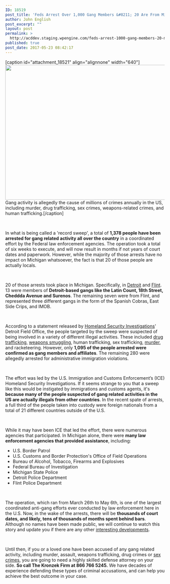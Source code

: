 ```yaml
---
ID: 18519
post_title: 'Feds Arrest Over 1,000 Gang Members &#8211; 20 Are From Michigan'
author: John English
post_excerpt: ""
layout: post
permalink: >
  http://acddev.staging.wpengine.com/feds-arrest-1000-gang-members-20-michigan.html
published: true
post_date: 2017-05-23 08:42:17
---
```

[caption id="attachment_18521" align="alignnone" width="640"]<img class="size-full wp-image-18521" src="http://acddev.staging.wpengine.com/wp-content/uploads/2017/05/lost-places-1510592_640.jpg" alt="" width="640" height="426" /> Gang activity is allegedly the cause of millions of crimes annually in the US, including murder, drug trafficking, sex crimes, weapons-related crimes, and human trafficking.[/caption]

&nbsp;

<span style="font-weight: 400;">In what is being called a 'record sweep', a total of </span><b>1,378 people have been arrested for gang related activity all over the country</b><span style="font-weight: 400;"> in a coordinated effort by the Federal law enforcement agencies. The operation took a total of six weeks to execute, and will now result in months if not years of court dates and paperwork. However, while the majority of those arrests have no impact on Michigan whatsoever, the fact is that 20 of those people are actually locals.</span>

&nbsp;

<span style="font-weight: 400;">20 of those arrests took place in Michigan. Specifically, in </span><a href="http://acddev.staging.wpengine.com/wayne-county-criminal-defense-attorney-michigan-top-lawyer-aggressive-team.html" target="_blank" rel="noopener noreferrer"><span style="font-weight: 400;">Detroit</span></a><span style="font-weight: 400;"> and </span><a href="http://acddev.staging.wpengine.com/genesee-county-criminal-defense-attorneys.html" target="_blank" rel="noopener noreferrer"><span style="font-weight: 400;">Flint</span></a><span style="font-weight: 400;">. 13 were members of </span><b>Detroit-based gangs like the Latin Count, 18th Street, Cheddda Avenue and Surenos</b><span style="font-weight: 400;">. The remaining seven were from Flint, and represented three different gangs in the form of the Spanish Cobras, East Side Crips, and IMOB.</span>

&nbsp;

<span style="font-weight: 400;">According to a statement released by </span><a href="https://www.ice.gov/hsi" target="_blank" rel="noopener noreferrer"><span style="font-weight: 400;">Homeland Security Investigations</span></a><span style="font-weight: 400;">' Detroit Field Office, the people targeted by the sweep were suspected of being involved in a variety of different illegal activities. These included </span><a href="http://acddev.staging.wpengine.com/drug-charges.html" target="_blank" rel="noopener noreferrer"><span style="font-weight: 400;">drug trafficking</span></a><span style="font-weight: 400;">, </span><a href="http://acddev.staging.wpengine.com/firearm-charges.html" target="_blank" rel="noopener noreferrer"><span style="font-weight: 400;">weapons smuggling</span></a><span style="font-weight: 400;">, human trafficking, sex trafficking, </span><a href="http://acddev.staging.wpengine.com/homicide.html" target="_blank" rel="noopener noreferrer"><span style="font-weight: 400;">murder</span></a><span style="font-weight: 400;">, and racketeering. However, only </span><b>1,095 of the people arrested were confirmed as gang members and affiliates</b><span style="font-weight: 400;">. The remaining 280 were allegedly arrested for administrative immigration violations.</span>

&nbsp;

<span style="font-weight: 400;">The effort was led by the U.S. Immigration and Customs Enforcement’s (ICE) Homeland Security Investigations. If it seems strange to you that a sweep like this would be instigated by immigrations and customs agents, it's </span><b>because many of the people suspected of gang related activities in the US are actually illegals from other countries</b><span style="font-weight: 400;">. In the recent spate of arrests, a full third of the people taken into custody were foreign nationals from a total of 21 different countries outside of the U.S. </span>

&nbsp;

<span style="font-weight: 400;">
</span><span style="font-weight: 400;">While it may have been ICE that led the effort, there were numerous agencies that participated. In Michigan alone, there were </span><b>many law enforcement agencies that provided assistance</b><span style="font-weight: 400;">, including:</span>
<ul>
 	<li style="font-weight: 400;"><span style="font-weight: 400;">U.S. Border Patrol</span></li>
 	<li style="font-weight: 400;"><span style="font-weight: 400;">U.S. Customs and Border Protection's Office of Field Operations</span></li>
 	<li style="font-weight: 400;"><span style="font-weight: 400;">Bureau of Alcohol, Tobacco, Firearms and Explosives</span></li>
 	<li style="font-weight: 400;"><span style="font-weight: 400;">Federal Bureau of Investigation</span></li>
 	<li style="font-weight: 400;"><span style="font-weight: 400;">Michigan State Police</span></li>
 	<li style="font-weight: 400;"><span style="font-weight: 400;">Detroit Police Department</span></li>
 	<li style="font-weight: 400;"><span style="font-weight: 400;">Flint Police Department</span></li>
</ul>
&nbsp;

<span style="font-weight: 400;">The operation, which ran from March 26th to May 6th, is one of the largest coordinated anti-gang efforts ever conducted by law enforcement here in the U.S. Now, in the wake of the arrests, there will be </span><b>thousands of court dates, and likely, tens of thousands of months spent behind bars</b><span style="font-weight: 400;">. Although no names have been made public, we will continue to watch this story and update you if there are any other </span><a href="http://acddev.staging.wpengine.com/sentencing-options.html" target="_blank" rel="noopener noreferrer"><span style="font-weight: 400;">interesting developments</span></a><span style="font-weight: 400;">.</span>

&nbsp;

<span style="font-weight: 400;">Until then, if you or a loved one have been accused of any gang related activity, including murder, assault, weapons trafficking, drug crimes or </span><a href="http://acddev.staging.wpengine.com/sex-crimes.html" target="_blank" rel="noopener noreferrer"><span style="font-weight: 400;">sex crimes</span></a><span style="font-weight: 400;">, you are going to need a highly skilled defense attorney on your side. </span><b>So call The Kronzek Firm at 866 766 5245.</b><span style="font-weight: 400;"> We have decades of experience defending these types of criminal accusations, and can help you achieve the best outcome in your case.</span>